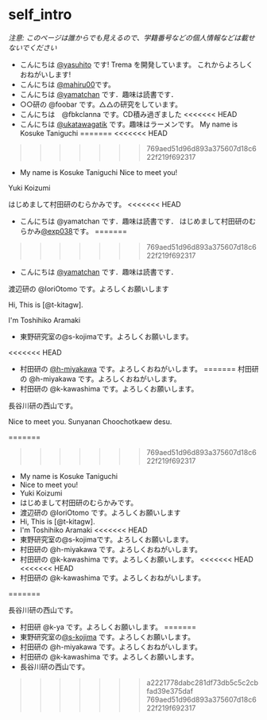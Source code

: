 # self_intro

_注意: このページは誰からでも見えるので、学籍番号などの個人情報などは載せないでください_


* こんにちは [@yasuhito](https://github.com/yasuhito) です! Trema を開発しています。
  これからよろしくおねがいします!
* こんにちは [@mahiru00](https://github.com/mahiru00)です。
* こんにちは [@yamatchan](https://github.com/yamatchan) です．趣味は読書です．
* ○○研の @foobar です。△△の研究をしています。
* こんにちは　@fbkclanna です。CD積み過ぎました
<<<<<<< HEAD
* こんにちは [@ukatawagatik](https://github.com/ukatawagatik) です。趣味はラーメンです。
My name is Kosuke Taniguchi
=======
<<<<<<< HEAD
>>>>>>> 769aed51d96d893a375607d18c622f219f692317

* My name is Kosuke Taniguchi
Nice to meet you!

Yuki Koizumi

はじめまして村田研のむらかみです。
<<<<<<< HEAD
* こんにちは @yamatchan です．趣味は読書です．
はじめまして村田研のむらかみ[@exp038](http://github.com/exp038)です。
=======
>>>>>>> 769aed51d96d893a375607d18c622f219f692317

* こんにちは [@yamatchan](https://github.com/yamatchan) です．趣味は読書です．

渡辺研の @IoriOtomo です。よろしくお願いします

Hi, This is [@t-kitagw].

I'm Toshihiko Aramaki

* 東野研究室の@s-kojimaです。よろしくお願いします。

<<<<<<< HEAD
* 村田研の [@h-miyakawa](https://github.com/h-miyakawa) です。よろしくおねがいします。
=======
村田研の @h-miyakawa です。よろしくおねがいします。
* 村田研の @k-kawashima です。よろしくお願いします。

長谷川研の西山です。

Nice to meet you. Sunyanan Choochotkaew desu.


=======
>>>>>>> 769aed51d96d893a375607d18c622f219f692317
* My name is Kosuke Taniguchi
* Nice to meet you!
* Yuki Koizumi
* はじめまして村田研のむらかみです。
* 渡辺研の @IoriOtomo です。よろしくお願いします
* Hi, This is [@t-kitagw].
* I'm Toshihiko Aramaki
<<<<<<< HEAD
* 東野研究室の@s-kojimaです。よろしくお願いします。
* 村田研の @h-miyakawa です。よろしくおねがいします。
* 村田研の @k-kawashima です。よろしくお願いします。
<<<<<<< HEAD
<<<<<<< HEAD
* 村田研の @k-kawashima です。よろしくおねがいします。

=======

長谷川研の西山です。


* 村田研 @k-ya です。よろしくお願いします。
=======
* 東野研究室の[@s-kojima](https://github.com/s-kojima) です。よろしくお願いします。
* 村田研の @h-miyakawa です。よろしくおねがいします。
* 村田研の @k-kawashima です。よろしくお願いします。
* 長谷川研の西山です。
>>>>>>> a2221778dabc281df73db5c5c2cbfad39e375daf
>>>>>>> 769aed51d96d893a375607d18c622f219f692317
